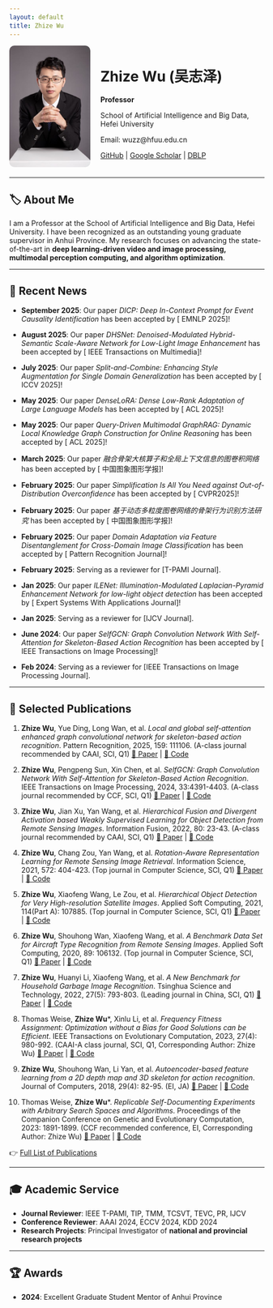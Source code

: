 ```yaml
---
layout: default
title: Zhize Wu
---
```


<style>
.profile-container {
    display: flex;
    align-items: center;
    margin-bottom: 20px;
}
.profile-container img {
    border-radius: 10px;
    width: 160px;
    margin-right: 20px;
}
</style>


<div class="profile-container">
    <img src="assets/profile.jpg" alt="Zhize Wu">
    <div>
        <h1>Zhize Wu (吴志泽)</h1>
        <p><strong>Professor </strong></p>
        <p>School of Artificial Intelligence and Big Data, Hefei University</p>
        <p>Email: wuzz@hfuu.edu.cn</p>
        <p>
            <a href="https://github.com/yourusername">GitHub</a> |
            <a href="https://scholar.google.com/citations?user=xxxxxxx">Google Scholar</a> |
            <a href="https://dblp.org/pid/166/2270">DBLP</a>
        </p>
    </div>
</div>

---

## 🏷 About Me
I am a Professor  at the School of Artificial Intelligence and Big Data, Hefei University.  I have been recognized as an outstanding young graduate supervisor in Anhui Province. My research focuses on advancing the state-of-the-art in **deep learning-driven video and image processing, multimodal perception computing, and algorithm optimization**.

---

## 📌 Recent News
- **September 2025**:  Our paper *DICP: Deep In-Context Prompt for Event Causality Identification* has been accepted by [ EMNLP 2025]!

- **August 2025**:  Our paper *DHSNet: Denoised-Modulated Hybrid-Semantic Scale-Aware Network for Low-Light Image Enhancement* has been accepted by [ IEEE Transactions on Multimedia]!

- **July 2025**:  Our paper *Split-and-Combine: Enhancing Style Augmentation for Single Domain Generalization* has been accepted by [ ICCV 2025]!

- **May 2025**:  Our paper *DenseLoRA: Dense Low-Rank Adaptation of Large Language Models* has been accepted by [ ACL 2025]!

- **May 2025**:  Our paper *Query-Driven Multimodal GraphRAG: Dynamic Local Knowledge Graph Construction for Online Reasoning* has been accepted by [ ACL 2025]!

- **March 2025**:  Our paper *融合骨架大核算子和全局上下文信息的图卷积网络* has been accepted by [ 中国图象图形学报]!

- **February 2025**:  Our paper *Simplification Is All You Need against Out-of-Distribution Overconfidence* has been accepted by [ CVPR2025]!

- **February 2025**:  Our paper *基于动态多粒度图卷网络的骨架行为识别方法研究* has been accepted by [ 中国图象图形学报]!

- **February 2025**:  Our paper *Domain Adaptation via Feature Disentanglement for Cross-Domain Image Classification* has been accepted by [ Pattern Recognition Journal]!

- **February 2025**: Serving as a reviewer for [T-PAMI Journal].

- **Jan 2025**:  Our paper *ILENet: Illumination-Modulated Laplacian-Pyramid Enhancement Network for low-light object detection* has been accepted by [ Expert Systems With Applications Journal]!

- **Jan 2025**: Serving as a reviewer for [IJCV Journal].

- **June 2024**:  Our paper *SelfGCN: Graph Convolution Network With Self-Attention for Skeleton-Based Action Recognition* has been accepted by [ IEEE Transactions on Image Processing]!

- **Feb 2024**: Serving as a reviewer for [IEEE Transactions on Image Processing Journal].

---

## 📖 Selected Publications
1. **Zhize Wu**, Yue Ding, Long Wan, et al. *Local and global self-attention enhanced graph convolutional network for skeleton-based action recognition*. Pattern Recognition, 2025, 159: 111106. (A-class journal recommended by CAAI, SCI, Q1) [🔗 Paper](#) | [🔗 Code](#)

2. **Zhize Wu**, Pengpeng Sun, Xin Chen, et al. *SelfGCN: Graph Convolution Network With Self-Attention for Skeleton-Based Action Recognition*. IEEE Transactions on Image Processing, 2024, 33:4391-4403. (A-class journal recommended by CCF, SCI, Q1) [🔗 Paper](#) | [🔗 Code](#)

3. **Zhize Wu**, Jian Xu, Yan Wang, et al. *Hierarchical Fusion and Divergent Activation based Weakly Supervised Learning for Object Detection from Remote Sensing Images*. Information Fusion, 2022, 80: 23-43. (A-class journal recommended by CAAI, SCI, Q1) [🔗 Paper](#) | [🔗 Code](#)

4. **Zhize Wu**, Chang Zou, Yan Wang, et al. *Rotation-Aware Representation Learning for Remote Sensing Image Retrieval*. Information Science, 2021, 572: 404-423. (Top journal in Computer Science, SCI, Q1) [🔗 Paper](#) | [🔗 Code](#)

5. **Zhize Wu**, Xiaofeng Wang, Le Zou, et al. *Hierarchical Object Detection for Very High-resolution Satellite Images*. Applied Soft Computing, 2021, 114(Part A): 107885. (Top journal in Computer Science, SCI, Q1) [🔗 Paper](#) | [🔗 Code](#)

6. **Zhize Wu**, Shouhong Wan, Xiaofeng Wang, et al. *A Benchmark Data Set for Aircraft Type Recognition from Remote Sensing Images*. Applied Soft Computing, 2020, 89: 106132. (Top journal in Computer Science, SCI, Q1) [🔗 Paper](#) | [🔗 Code](#)

7. **Zhize Wu**, Huanyi Li, Xiaofeng Wang, et al. *A New Benchmark for Household Garbage Image Recognition*. Tsinghua Science and Technology, 2022, 27(5): 793-803. (Leading journal in China, SCI, Q1) [🔗 Paper](#) | [🔗 Code](#)

8. Thomas Weise, **Zhize Wu***, Xinlu Li, et al. *Frequency Fitness Assignment: Optimization without a Bias for Good Solutions can be Efficient*. IEEE Transactions on Evolutionary Computation, 2023, 27(4): 980-992. (CAAI-A class journal, SCI, Q1, Corresponding Author: Zhize Wu) [🔗 Paper](#) | [🔗 Code](#)

9. **Zhize Wu**, Shouhong Wan, Li Yan, et al. *Autoencoder-based feature learning from a 2D depth map and 3D skeleton for action recognition*. Journal of Computers, 2018, 29(4): 82-95. (EI, JA) [🔗 Paper](#) | [🔗 Code](#)

10. Thomas Weise, **Zhize Wu***. *Replicable Self-Documenting Experiments with Arbitrary Search Spaces and Algorithms*. Proceedings of the Companion Conference on Genetic and Evolutionary Computation, 2023: 1891-1899. (CCF recommended conference, EI, Corresponding Author: Zhize Wu) [🔗 Paper](#) | [🔗 Code](#)

👉 [Full List of Publications](publications)

---

## 🎓 Academic Service
- **Journal Reviewer**: IEEE T-PAMI, TIP, TMM, TCSVT, TEVC, PR, IJCV
- **Conference Reviewer**: AAAI 2024,  ECCV 2024, KDD 2024
- **Research Projects**: Principal Investigator of **national and provincial research projects**

---

## 🏆 Awards
- **2024**: Excellent Graduate Student Mentor of Anhui Province

